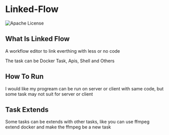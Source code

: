 # Linked-Flow

![Apache License](https://badgen.net/badge/license/Apache)

## What Is Linked Flow

A workflow editor to link everthing with less or no code

The task can be Docker Task, Apis, Shell and Others

## How To Run

I would like my progream can be run on server or client with same code, but some task may not suit for server or client

## Task Extends

Some tasks can be extends with other tasks, like you can use ffmpeg extend docker and make the ffmpeg be a new task

